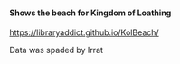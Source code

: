 #### Shows the beach for Kingdom of Loathing

https://libraryaddict.github.io/KolBeach/

Data was spaded by Irrat